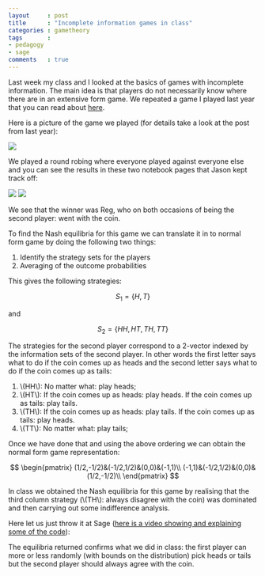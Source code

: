 ```yaml
---
layout     : post
title      : "Incomplete information games in class"
categories : gametheory
tags       :
- pedagogy
- sage
comments   : true
---
```


Last week my class and I looked at the basics of games with incomplete information.
The main idea is that players do not necessarily know where there are in an extensive form game.
We repeated a game I played last year that you can read about [here](http://drvinceknight.blogspot.co.uk/2014/03/playing-game-with-incomplete.html).

Here is a picture of the game we played (for details take a look at the post from last year):

![]({{site.baseurl}}/assets/images/matchingpenniesunderuncertainty.png)

We played a round robing where everyone played against everyone else and you can see the results in these two notebook pages that Jason kept track off:

![]({{site.baseurl}}/assets/images/2015-incomplete-info-game-1.jpg)
![]({{site.baseurl}}/assets/images/2015-incomplete-info-game-2.jpg)

We see that the winner was Reg, who on both occasions of being the second player: went with the coin.

To find the Nash equilibria for this game we can translate it in to normal form game by doing the following two things:

1. Identify the strategy sets for the players
2. Averaging of the outcome probabilities

This gives the following strategies:

$$
S_1 = \{H, T\}
$$

and

$$
S_2 = \{HH, HT, TH, TT\}
$$

The strategies for the second player correspond to a 2-vector indexed by the information sets of the second player.
In other words the first letter says what to do if the coin comes up as heads and the second letter says what to do if the coin comes up as tails:

1. \\(HH\\): No matter what: play heads;
2. \\(HT\\): If the coin comes up as heads: play heads. If the coin comes up as tails: play tails.
3. \\(TH\\): If the coin comes up as heads: play tails. If the coin comes up as tails: play heads.
4. \\(TT\\): No matter what: play tails;

Once we have done that and using the above ordering we can obtain the normal form game representation:

$$
\begin{pmatrix}
(1/2,-1/2)&(-1/2,1/2)&(0,0)&(-1,1)\\
(-1,1)&(-1/2,1/2)&(0,0)&(1/2,-1/2)\\
\end{pmatrix}
$$

In class we obtained the Nash equilibria for this game by realising that the third column strategy (\\(TH\\): always disagree with the coin) was dominated and then carrying out some indifference analysis.

Here let us just throw it at Sage ([here is a video showing and explaining some of the code](https://www.youtube.com/watch?v=QjXAvRiU4Og)):

<div class="compute"><script type="text/x-sage">
A = matrix([[1/2,-1/2,0,-1],
            [-1,-1/2,0,1/2]])
B = matrix([[-1/2,1/2,0,1],
            [1,1/2,0,-1/2]])
g = NormalFormGame([A,B])
g.obtain_nash()
</script></div>

The equilibria returned confirms what we did in class: the first player can more or less randomly (with bounds on the distribution) pick heads or tails but the second player should always agree with the coin.
